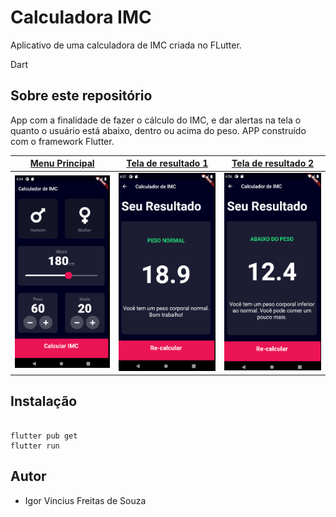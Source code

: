 # Calculadora IMC
Aplicativo de uma calculadora de IMC criada no FLutter.

Dart
## Sobre este repositório
App com a finalidade de fazer o cálculo do IMC, e dar alertas na tela o quanto o usuário está abaixo, dentro ou acima do peso. APP construído com o framework Flutter.  


| [**Menu Principal**](https://medium.com/@diegoveloper/flutter-fetching-parsing-json-data-c019ddddaa34)      | [**Tela de resultado 1**](https://medium.com/@diegoveloper/flutter-persistent-tab-bars-a26220d322bc)     | [**Tela de resultado 2**](https://medium.com/@diegoveloper/flutter-fetching-parsing-json-data-c019ddddaa34)      |
|------------|-------------| -------------|
|  <img src="https://github.com/igor1043/Projetos-em-Flutter/blob/main/Calculadora_IMC/Img/IMG%20(4).png" width="250"> |  <img src="https://github.com/igor1043/Projetos-em-Flutter/blob/main/Calculadora_IMC/Img/IMG%20(5).png" width="250"> |    <img src="https://github.com/igor1043/Projetos-em-Flutter/blob/main/Calculadora_IMC/Img/IMG%20(6).png" width="250"> |  
## Instalação

``` 

flutter pub get
flutter run 

```

## Autor

* Igor Vincius Freitas de Souza
